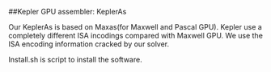 ##Kepler GPU assembler: KeplerAs

Our KeplerAs is based on Maxas(for Maxwell and Pascal GPU). 
Kepler use a completely different ISA incodings compared with Maxwell GPU.
We use the ISA encoding information cracked by our solver.

Install.sh is script to install the software.
